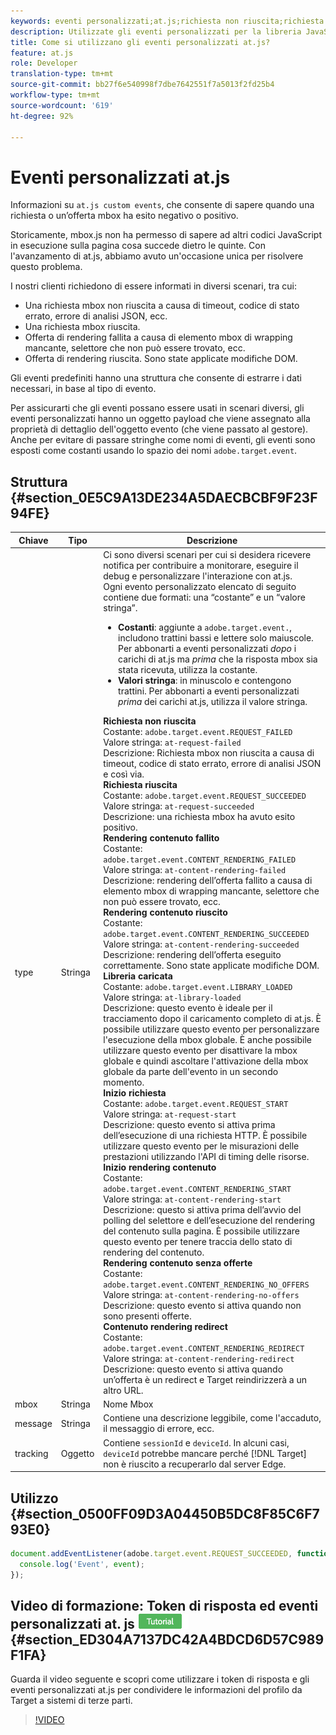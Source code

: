 ```yaml
---
keywords: eventi personalizzati;at.js;richiesta non riuscita;richiesta riuscita;rendering contenuti non riuscito;rendering contenuti riuscito;libreria caricata;richiedi riavvio;inizio rendering contenuti;rendering contenuti senza offerte;reindirizzamento rendering contenuti
description: Utilizzate gli eventi personalizzati per la libreria JavaScript di Adobe Target at.js  da notificare quando una richiesta o offerta mbox ha esito negativo o ha esito positivo.
title: Come si utilizzano gli eventi personalizzati at.js?
feature: at.js
role: Developer
translation-type: tm+mt
source-git-commit: bb27f6e540998f7dbe7642551f7a5013f2fd25b4
workflow-type: tm+mt
source-wordcount: '619'
ht-degree: 92%

---
```



# Eventi personalizzati at.js

Informazioni su `at.js custom events`, che consente di sapere quando una richiesta o un’offerta mbox ha esito negativo o positivo.

Storicamente, mbox.js non ha permesso di sapere ad altri codici JavaScript in esecuzione sulla pagina cosa succede dietro le quinte. Con l&#39;avanzamento di at.js, abbiamo avuto un&#39;occasione unica per risolvere questo problema.

I nostri clienti richiedono di essere informati in diversi scenari, tra cui:

* Una richiesta mbox non riuscita a causa di timeout, codice di stato errato, errore di analisi JSON, ecc.
* Una richiesta mbox riuscita.
* Offerta di rendering fallita a causa di elemento mbox di wrapping mancante, selettore che non può essere trovato, ecc.
* Offerta di rendering riuscita. Sono state applicate modifiche DOM.

Gli eventi predefiniti hanno una struttura che consente di estrarre i dati necessari, in base al tipo di evento.

Per assicurarti che gli eventi possano essere usati in scenari diversi, gli eventi personalizzati hanno un oggetto payload che viene assegnato alla proprietà di dettaglio dell&#39;oggetto evento (che viene passato al gestore). Anche per evitare di passare stringhe come nomi di eventi, gli eventi sono esposti come costanti usando lo spazio dei nomi `adobe.target.event`.

## Struttura {#section_0E5C9A13DE234A5DAECBCBF9F23F94FE}

| Chiave | Tipo | Descrizione |
|--- |--- |--- |
| type | Stringa | Ci sono diversi scenari per cui si desidera ricevere notifica per contribuire a monitorare, eseguire il debug e personalizzare l&#39;interazione con at.js.<br>Ogni evento personalizzato elencato di seguito contiene due formati: una “costante” e un “valore stringa”.<ul><li>**Costanti**: aggiunte a `adobe.target.event.`, includono trattini bassi e lettere solo maiuscole. Per abbonarti a eventi personalizzati *dopo* i carichi di at.js ma *prima* che la risposta mbox sia stata ricevuta, utilizza la costante.</li><li>**Valori stringa**: in minuscolo e contengono trattini. Per abbonarti a eventi personalizzati *prima* dei carichi at.js, utilizza il valore stringa.</li></ul>**Richiesta non riuscita**<br> Costante: `adobe.target.event.REQUEST_FAILED`<br>Valore stringa: `at-request-failed`<br>Descrizione: Richiesta mbox non riuscita a causa di timeout, codice di stato errato, errore di analisi JSON e così via.<br>**Richiesta riuscita**<br> Costante: `adobe.target.event.REQUEST_SUCCEEDED`<br>Valore stringa: `at-request-succeeded`<br>Descrizione: una richiesta mbox ha avuto esito positivo.<br>**Rendering contenuto fallito**<br> Costante: `adobe.target.event.CONTENT_RENDERING_FAILED`<br>Valore stringa: `at-content-rendering-failed`<br>Descrizione: rendering dell’offerta fallito a causa di elemento mbox di wrapping mancante, selettore che non può essere trovato, ecc.<br>**Rendering contenuto riuscito**<br> Costante: `adobe.target.event.CONTENT_RENDERING_SUCCEEDED`<br>Valore stringa: `at-content-rendering-succeeded`<br>Descrizione: rendering dell’offerta eseguito correttamente. Sono state applicate modifiche DOM.<br>**Libreria caricata**<br> Costante: `adobe.target.event.LIBRARY_LOADED`<br>Valore stringa: `at-library-loaded`<br>Descrizione: questo evento è ideale per il tracciamento dopo il caricamento completo di at.js. È possibile utilizzare questo evento per personalizzare l&#39;esecuzione della mbox globale. È anche possibile utilizzare questo evento per disattivare la mbox globale e quindi ascoltare l&#39;attivazione della mbox globale da parte dell&#39;evento in un secondo momento.<br>**Inizio richiesta**<br> Costante: `adobe.target.event.REQUEST_START`<br>Valore stringa: `at-request-start`<br>Descrizione: questo evento si attiva prima dell’esecuzione di una richiesta HTTP. È possibile utilizzare questo evento per le misurazioni delle prestazioni utilizzando l&#39;API di timing delle risorse.<br>**Inizio rendering contenuto**<br> Costante: `adobe.target.event.CONTENT_RENDERING_START`<br>Valore stringa: `at-content-rendering-start`<br>Descrizione: questo si attiva prima dell’avvio del polling del selettore e dell’esecuzione del rendering del contenuto sulla pagina. È possibile utilizzare questo evento per tenere traccia dello stato di rendering del contenuto.<br>**Rendering contenuto senza offerte**<br> Costante: `adobe.target.event.CONTENT_RENDERING_NO_OFFERS`<br>Valore stringa: `at-content-rendering-no-offers`<br>Descrizione: questo evento si attiva quando non sono presenti offerte.<br>**Contenuto rendering redirect**<br> Costante: `adobe.target.event.CONTENT_RENDERING_REDIRECT`<br>Valore stringa: `at-content-rendering-redirect`<br>Descrizione: questo evento si attiva quando un’offerta è un redirect e Target reindirizzerà a un altro URL. |
| mbox | Stringa | Nome Mbox |
| message | Stringa | Contiene una descrizione leggibile, come l&#39;accaduto, il messaggio di errore, ecc. |
| tracking | Oggetto | Contiene `sessionId` e `deviceId`. In alcuni casi, `deviceId` potrebbe mancare perché [!DNL Target] non è riuscito a recuperarlo dal server Edge. |

## Utilizzo {#section_0500FF09D3A04450B5DC8F85C6F793E0}

```javascript
document.addEventListener(adobe.target.event.REQUEST_SUCCEEDED, function(event) { 
  console.log('Event', event); 
});
```

## Video di formazione: Token di risposta ed eventi personalizzati at. js ![Etichetta esercitazione](/help/assets/tutorial.png) {#section_ED304A7137DC42A4BDCD6D57C989F1FA}

Guarda il video seguente e scopri come utilizzare i token di risposta e gli eventi personalizzati at.js per condividere le informazioni del profilo da Target a sistemi di terze parti.

>[!VIDEO](https://video.tv.adobe.com/v/23253/)